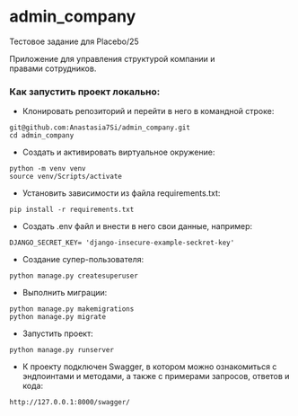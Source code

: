 # admin_company
Тестовое задание для Placebo/25

Приложение для управления структурой компании и правами сотрудников.

### Как запустить проект локально:
- Клонировать репозиторий и перейти в него в командной строке:
```
git@github.com:Anastasia7Si/admin_company.git
cd admin_company
```
- Cоздать и активировать виртуальное окружение:
```
python -m venv venv
source venv/Scripts/activate
```
- Установить зависимости из файла requirements.txt:
```
pip install -r requirements.txt
```
- Cоздать .env файл и внести в него свои данные, например:
```
DJANGO_SECRET_KEY= 'django-insecure-example-seckret-key'
```
- Создание супер-пользователя:
```
python manage.py createsuperuser
```
- Выполнить миграции:
```
python manage.py makemigrations
python manage.py migrate
```
- Запустить проект:
```
python manage.py runserver
```
- К проекту подключен Swagger, в котором можно ознакомиться с эндпоинтами и методами, а также с примерами запросов, ответов и кода:
```
http://127.0.0.1:8000/swagger/
```
